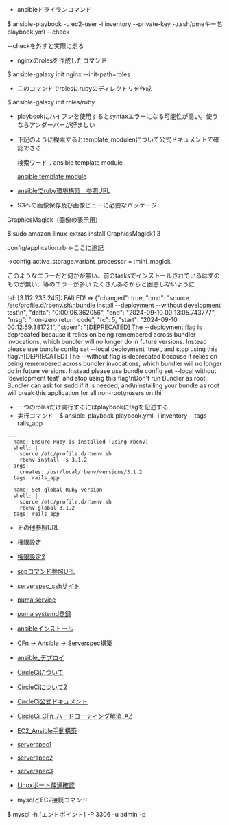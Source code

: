 - ansibleドライランコマンド
  
$ ansible-playbook -u ec2-user -i inventory --private-key ~/.ssh/pmeキー名 playbook.yml --check


--checkを外すと実際に走る


- nginxのrolesを作成したコマンド


$ ansible-galaxy init nginx --init-path=roles

- このコマンドでrolesにrubyのディレクトリを作成

  
$ ansible-galaxy init roles/ruby



- playbookにハイフンを使用するとsyntaxエラーになる可能性が高い。使うならアンダーバーが好ましい

- 下記のように検索するとtemplate_modulenについて公式ドキュメントで確認できる

  
  検索ワード：ansible template module
  

  [ansible template module](https://docs.ansible.com/ansible/latest/collections/ansible/builtin/template_module.html)


- [ansibleでruby環境構築　参照URL](https://qiita.com/fukushi_yoshikazu/items/69debbdab621ee0a19c2)

- S3への画像保存及び画像ビューに必要なパッケージ

 GraphicsMagick（画像の表示用）

 
$ sudo amazon-linux-extras install GraphicsMagick1.3

config/application.rb ←ここに追記


→config.active_storage.variant_processor = :mini_magick


このようなエラーだと何かが無い、前のtasksでインストールされているはずのものが無い、等のエラーが多い
たくさんあるからと困惑しないように

tal: [3.112.233.245]: FAILED! => {"changed": true, "cmd": "source /etc/profile.d/rbenv.sh\nbundle install --deployment --without development test\n", "delta": "0:00:06.362056", "end": "2024-09-10 00:13:05.743777", "msg": "non-zero return code", "rc": 5, "start": "2024-09-10 00:12:59.381721", "stderr": "[DEPRECATED] The --deployment flag is deprecated because it relies on being remembered across bundler invocations, which bundler will no longer do in future versions. Instead please use bundle config set --local deployment 'true', and stop using this flag\n[DEPRECATED] The --without flag is deprecated because it relies on being remembered across bundler invocations, which bundler will no longer do in future versions. Instead please use bundle config set --local without 'development test', and stop using this flag\nDon't run Bundler as root. Bundler can ask for sudo if it is needed, and\ninstalling your bundle as root will break this application for all non-root\nusers on thi

- 一つのrolesだけ実行するにはplaybookにtagを記述する
- 実行コマンド　$ ansible-playbook playbook.yml -i inventory --tags rails_app

````
---
- name: Ensure Ruby is installed (using rbenv)
  shell: |
    source /etc/profile.d/rbenv.sh
    rbenv install -s 3.1.2
  args:
    creates: /usr/local/rbenv/versions/3.1.2
  tags: rails_app

- name: Set global Ruby version
  shell: |
    source /etc/profile.d/rbenv.sh
    rbenv global 3.1.2
  tags: rails_app
````

- その他参照URL
- [権限設定](https://qiita.com/Kyohei-takiyama/items/6dd6a7009618aba59207)
- [権限設定2](https://qiita.com/ir-yk/items/af8550fea92b5c5f7fca)
- [scpコマンド参照URL](https://japan.zdnet.com/article/35189624/)
- [serverspec_sshサイト](https://hitolog.blog/2021/10/14/serverspec/)
- [puma.service](https://engineer-daily.com/ec2-puma-setting/)
- [puma systemd登録](https://zenn.dev/trysmr/articles/65a6db4deffdbf)
- [ansibleインストール](https://hitolog.blog/2021/10/12/how-to-install-ansible/)
- [CFn → Ansible → Serverspec構築](https://qiita.com/taishin/items/89b42106582a2aa5495b)
- [ansible_デプロイ](https://qiita.com/masainaba921/items/e29c5b548e2e7b41b68b)
- [CircleCiについて](https://qiita.com/hika7719/items/20d01c4bc56bf09dec5c)
- [CircleCiについて2](https://qiita.com/gold-kou/items/4c7e62434af455e977c2)
- [CircleCi公式ドキュメント](https://circleci.com/docs/ja/hello-world/)
- [CircleCi_CFn_ハードコーティング解消_AZ](https://dev.classmethod.jp/articles/cfn-availavility-zone-notation/)
- [EC2_Ansible手動構築](https://hitolog.blog/2021/10/12/how-to-install-ansible/)
- [serverspec1](https://qiita.com/hitomatagi/items/12f9f10ff8e95dbe0999)
- [serverspec2](https://qiita.com/minamijoyo/items/467ddd13c0cab15330bf)
- [serverspec3](https://qiita.com/hitomatagi/items/956a8893aea6cb18a93f)
- [Linuxポート疎通確認](https://qiita.com/WisteriaWave/items/1e86a9d9488ee777c0a3)



- mysqlとEC2接続コマンド

  
$ mysql -h [エンドポイント] -P 3306 -u admin -p
